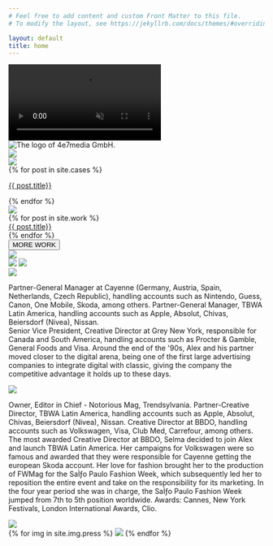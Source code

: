 ```yaml
---
# Feel free to add content and custom Front Matter to this file.
# To modify the layout, see https://jekyllrb.com/docs/themes/#overriding-theme-defaults

layout: default
title: home
---
```

<div id="home">
  <div id="landingpage">
    <video loop muted autoplay class="fullscreen-bg__video">
      <source src="https://res.cloudinary.com/media4e7/video/upload/ac_none,vc_h264:main/v1559939589/video-header2_canbff.mp4">
    </video>
    <img class="logo" src="../img/icons/logo-4e7-media.png" title="The logo of 4e7media GmbH.">
  </div>
  <div id="campaigns">
    <img src="../img/camp.png">
  </div>
  <div id="eye" style="background-image: url('https://res.cloudinary.com/media4e7/image/upload/v1559997739/eye-text_lzacgy.png');"></div>
  <div id="features">
  <div class="feat_cont">
    <div style="background-image: url('https://res.cloudinary.com/media4e7/image/upload/v1559997739/advertising_z1cedf.jpg');"></div>
    <div style="background-image: url('https://res.cloudinary.com/media4e7/image/upload/v1559997738/branded-entertainment_xdxrnf.jpg');"></div>
    <div style="background-image: url('https://res.cloudinary.com/media4e7/image/upload/v1559997738/branded-publishing_wob1m5.jpg');"></div>
    <div style="background-image: url('https://res.cloudinary.com/media4e7/image/upload/v1559997739/social-media-m-anagement_i9bafc.jpg');"></div>
  </div>
  </div>
  <div id="cases">
  <img src="../img//cases.jpg">
    <div class="cases_cont">
      {% for post in site.cases %}
      <a href="{{ post.url }}" style="background-image: url('{{site.cloud_host}}{{ post.tnimg }}');">
        <p>{{ post.title}}</p>
      </a>
     {% endfor %}
    </div>
  </div>
  <div id="work">
  <img src="../img//4e7_work.png">
    <div class="work-cont">
    {% for post in site.work %}
      <a href="{{ post.url }}" style="background-image: url('{{site.cloud_host}}{{ post.tnimg }}');">
        <div class="hover-cont">
          {{ post.title}}
        </div>
      </a>
     {% endfor %}
    </div>
    <button type="button" class="work_more">MORE WORK</button>
  </div>
  <div id="platforms">
    <img src="../img/platforms.png">
    <div style="background-image: url('https://res.cloudinary.com/media4e7/image/upload/v1559997984/trendsylvania-platform_eua0xs.jpg');"></div>
    <div style="background-image: url('https://res.cloudinary.com/media4e7/image/upload/v1559997984/thumbnail-artforum4e7-2_m17zt8.jpg');"></div>
    <div style="background-image: url('https://res.cloudinary.com/media4e7/image/upload/v1559997984/travel-guides-tips-platform_p1uqkn.jpg');"></div>
    <div style="background-image: url('https://res.cloudinary.com/media4e7/image/upload/v1559997984/Notorious-patform_bxv0uj.jpg');"></div>
  </div>
  <div id="alex" class="about_us">
    <img src="../img/about_us.png" class="main">
    <img src="https://res.cloudinary.com/media4e7/image/upload/v1559998299/about_alex_frsevq.jpg">
    <div class="about_text">
      <img src="../img/alex.png">
      <p>Partner-General Manager at Cayenne (Germany,
Austria, Spain, Netherlands, Czech Republic),
handling accounts such as Nintendo, Guess, Canon,
One Mobile, Skoda, among others. Partner-General
Manager, TBWA Latin America, handling accounts
such as Apple, Absolut, Chivas, Beiersdorf (Nivea),
Nissan.<br>
Senior Vice President, Creative Director at Grey New
York, responsible for Canada and South America,
handling accounts such as Procter & Gamble,
General Foods and Visa. Around the end of the '90s,
Alex and his partner moved closer to the digital arena,
being one of the first large advertising companies
to integrate digital with classic, giving the 
company the competitive advantage it holds up to 
these days.</p>
    </div>
  </div>
  <div id="selma" class="about_us">
    <div class="about_text">
      <img src="../img/selma.png">
      <p>Owner, Editor in Chief - Notorious Mag, Trendsylvania.
Partner-Creative Director, TBWA Latin America,
handling accounts such as Apple, Absolut, Chivas, Beiersdorf (Nivea), Nissan. Creative Director at
BBDO, handling accounts such as Volkswagen,
Visa, Club Med, Carrefour, among others.
The most awarded Creative Director at BBDO,
Selma decided to join Alex and launch TBWA Latin
America. Her campaigns for Volkswagen were so
famous and awarded that they were responsible
for Cayenne getting the european Skoda account.
Her love for fashion brought her to the production
of FWMag for the SaÌƒo Paulo Fashion Week, which subsequently led her to reposition the entire event
and take on the responsibility for its marketing.
In the four year period she was in charge, the SaÌƒo
Paulo Fashion Week jumped from 7th to 5th position worldwide.
Awards: Cannes, New York Festivals, London International Awards, Clio.</p>
    </div>
    <img src="https://res.cloudinary.com/media4e7/image/upload/v1559998299/about_selma_e4vlvm.jpg">
  </div>
  <div id="press">
  {% for img in site.img.press %}
    <img src="{{img}}">
  {% endfor %}
  </div>
</div>